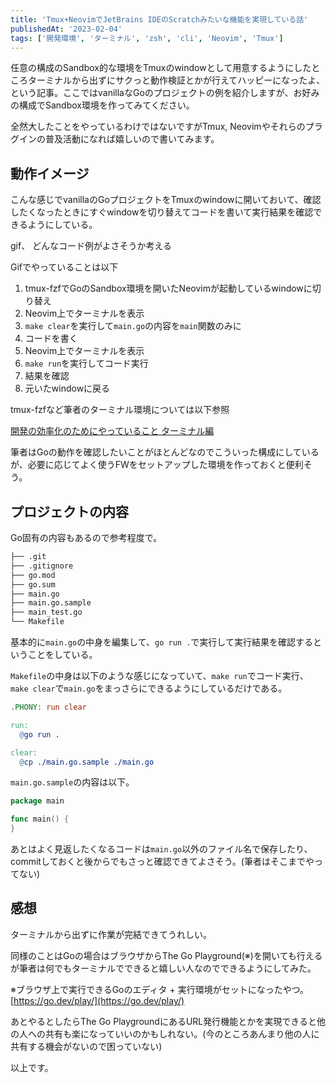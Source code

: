 ```yaml
---
title: 'Tmux+NeovimでJetBrains IDEのScratchみたいな機能を実現している話'
publishedAt: '2023-02-04'
tags: ['開発環境', 'ターミナル', 'zsh', 'cli', 'Neovim', 'Tmux']
---
```


任意の構成のSandbox的な環境をTmuxのwindowとして用意するようにしたところターミナルから出ずにサクっと動作検証とかが行えてハッピーになったよ、という記事。ここではvanillaなGoのプロジェクトの例を紹介しますが、お好みの構成でSandbox環境を作ってみてください。

全然大したことをやっているわけではないですがTmux, Neovimやそれらのプラグインの普及活動になれば嬉しいので書いてみます。

## 動作イメージ
こんな感じでvanillaのGoプロジェクトをTmuxのwindowに開いておいて、確認したくなったときにすぐwindowを切り替えてコードを書いて実行結果を確認できるようにしている。

gif、	どんなコード例がよさそうか考える


Gifでやっていることは以下

1. tmux-fzfでGoのSandbox環境を開いたNeovimが起動しているwindowに切り替え
1. Neovim上でターミナルを表示
1. `make clear`を実行して`main.go`の内容を`main`関数のみに
1. コードを書く
1. Neovim上でターミナルを表示
1. `make run`を実行してコード実行
1. 結果を確認
1. 元いたwindowに戻る

tmux-fzfなど筆者のターミナル環境については以下参照

[開発の効率化のためにやっていること ターミナル編](https://blog.kyu08.com/posts/my-dev-setup-terminal)

筆者はGoの動作を確認したいことがほとんどなのでこういった構成にしているが、必要に応じてよく使うFWをセットアップした環境を作っておくと便利そう。

## プロジェクトの内容
Go固有の内容もあるので参考程度で。

```bash
├── .git
├── .gitignore
├── go.mod
├── go.sum
├── main.go
├── main.go.sample
├── main_test.go
└── Makefile
```

基本的に`main.go`の中身を編集して、`go run .`で実行して実行結果を確認するということをしている。

`Makefile`の中身は以下のような感じになっていて、`make run`でコード実行、`make clear`で`main.go`をまっさらにできるようにしているだけである。

```Makefile
.PHONY: run clear

run:
  @go run .

clear:
  @cp ./main.go.sample ./main.go
```

`main.go.sample`の内容は以下。

```go
package main

func main() {
}
```

あとはよく見返したくなるコードは`main.go`以外のファイル名で保存したり、commitしておくと後からでもさっと確認できてよさそう。(筆者はそこまでやってない)

## 感想
ターミナルから出ずに作業が完結できてうれしい。

同様のことはGoの場合はブラウザからThe Go Playground(※)を開いても行えるが筆者は何でもターミナルでできると嬉しい人なのでできるようにしてみた。

※ブラウザ上で実行できるGoのエディタ + 実行環境がセットになったやつ。[https://go.dev/play/](https://go.dev/play/)

あとやるとしたらThe Go PlaygroundにあるURL発行機能とかを実現できると他の人への共有も楽になっていいのかもしれない。(今のところあんまり他の人に共有する機会がないので困っていない)

以上です。
